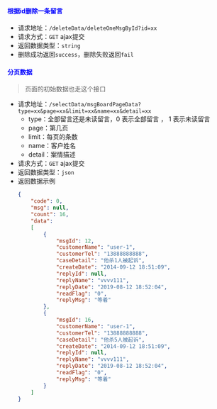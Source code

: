 #### <font color="blue">根据id删除一条留言</font>
- 请求地址：`/deleteData/deleteOneMsgById?id=xx`
- 请求方式：`GET` ajax提交
- 返回数据类型：`string`
- 删除成功返回`success`，删除失败返回`fail`

#### <font color="blue">分页数据</font>
> 页面的初始数据也走这个接口
- 请求地址：`/selectData/msgBoardPageData?type=xx&page=xx&limit=xx&name=xx&detail=xx`
  + type：全部留言还是未读留言，0 表示全部留言 ， 1 表示未读留言
  + page：第几页
  + limit：每页的条数
  + name：客户姓名
  + detail：案情描述
- 请求方式：`GET` ajax提交
- 返回数据类型：`json`
- 返回数据示例
	```json
	{
		"code": 0,
		"msg": null,
		"count": 16,
		"data": 
		[
			{
				"msgId": 12,
				"customerName": "user-1",
				"customerTel": "13888888888",
				"caseDetail": "他杀1人被起诉",
				"createDate": "2014-09-12 18:51:09",
				"replyId": null,
				"replyName": "vvvv111",
				"replyDate": "2019-08-12 18:52:04",
				"readFlag": "0",
				"replyMsg": "等着"
			},
			{
				"msgId": 16,
				"customerName": "user-1",
				"customerTel": "13888888888",
				"caseDetail": "他杀5人被起诉",
				"createDate": "2014-09-12 18:51:09",
				"replyId": null,
				"replyName": "vvvv111",
				"replyDate": "2019-08-12 18:52:04",
				"readFlag": "0",
				"replyMsg": "等着"
			}
		]
	}
	```
